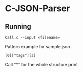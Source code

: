 # C-JSON-Parser
## Running
```
Call.c --input <filename>
```
Pattern example for sample json
```
[0]["tags"][3]
```
Call "*" for the whole structure print
